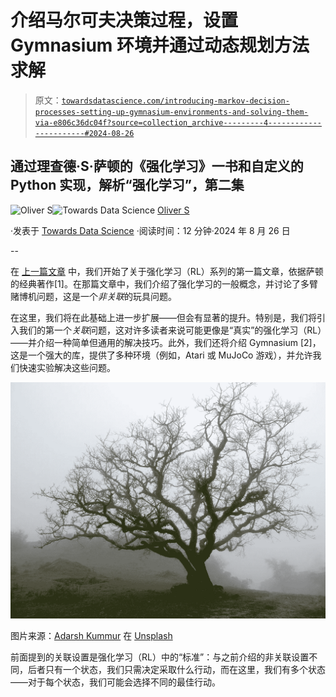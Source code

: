 # 介绍马尔可夫决策过程，设置 Gymnasium 环境并通过动态规划方法求解

> 原文：[`towardsdatascience.com/introducing-markov-decision-processes-setting-up-gymnasium-environments-and-solving-them-via-e806c36dc04f?source=collection_archive---------4-----------------------#2024-08-26`](https://towardsdatascience.com/introducing-markov-decision-processes-setting-up-gymnasium-environments-and-solving-them-via-e806c36dc04f?source=collection_archive---------4-----------------------#2024-08-26)

## 通过理查德·S·萨顿的《强化学习》一书和自定义的 Python 实现，解析“强化学习”，第二集

[](https://medium.com/@hrmnmichaels?source=post_page---byline--e806c36dc04f--------------------------------)![Oliver S](https://medium.com/@hrmnmichaels?source=post_page---byline--e806c36dc04f--------------------------------)[](https://towardsdatascience.com/?source=post_page---byline--e806c36dc04f--------------------------------)![Towards Data Science](https://towardsdatascience.com/?source=post_page---byline--e806c36dc04f--------------------------------) [Oliver S](https://medium.com/@hrmnmichaels?source=post_page---byline--e806c36dc04f--------------------------------)

·发表于 [Towards Data Science](https://towardsdatascience.com/?source=post_page---byline--e806c36dc04f--------------------------------) ·阅读时间：12 分钟·2024 年 8 月 26 日

--

在 [上一篇文章](https://medium.com/towards-data-science/introduction-to-reinforcement-learning-and-solving-the-multi-armed-bandit-problem-e4ae74904e77) 中，我们开始了关于强化学习（RL）系列的第一篇文章，依据萨顿的经典著作[1]。在那篇文章中，我们介绍了强化学习的一般概念，并讨论了多臂赌博机问题，这是一个*非关联*的玩具问题。

在这里，我们将在此基础上进一步扩展——但会有显著的提升。特别是，我们将引入我们的第一个*关联*问题，这对许多读者来说可能更像是“真实”的强化学习（RL）——并介绍一种简单但通用的解决技巧。此外，我们还将介绍 Gymnasium [2]，这是一个强大的库，提供了多种环境（例如，Atari 或 MuJoCo 游戏），并允许我们快速实验解决这些问题。

![](img/7ea806371c177ee506c0b0a5ecfb843b.png)

图片来源：[Adarsh Kummur](https://unsplash.com/@akummur?utm_content=creditCopyText&utm_medium=referral&utm_source=unsplash) 在 [Unsplash](https://unsplash.com/photos/wilted-tree-during-daytime-zThTy8rPPsY?utm_content=creditCopyText&utm_medium=referral&utm_source=unsplash)

前面提到的关联设置是强化学习（RL）中的“标准”：与之前介绍的非关联设置不同，后者只有一个状态，我们只需决定采取什么行动，而在这里，我们有多个状态——对于每个状态，我们可能会选择不同的最佳行动。
